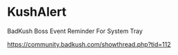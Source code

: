 # KushAlert
BadKush Boss Event Reminder For System Tray

https://community.badkush.com/showthread.php?tid=112
